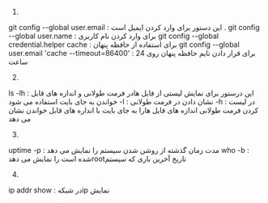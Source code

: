 1)
  git config --global user.email : این دستور برای وارد کردن ایمیل است
 .
 git config --global user.name : برای وارد کردن نام کاربری
  git config --global credential.helper cache : برای استفاده از حافظه پنهان 
  git config --global user.email 'cache --timeout=86400' : برای قرار دادن تایم حافظه پنهان روی 24 ساعت
  
2)
  ls -lh : این درستور برای نمایش لیستی از فایل هادر فرمت طولانی و اندازه های قابل خواندن به جای بایت استفاده می شود
   -l : نشان دادن در فرمت طولانی
   -h : در لیست کردن فرمت طولانی اندازه های فایل هارا به جای بایت با انداره های قابل خواندن نشان می دهد
  
3) 
  uptime -p : مدت زمان گذشته از روشن شدن سیستم را نمایش می دهد
  who -b : شده است را نمایش می دهدrootتاریخ آخرین باری که سیستم 
 
4)
  ip addr show : در شبکهip نمایش
